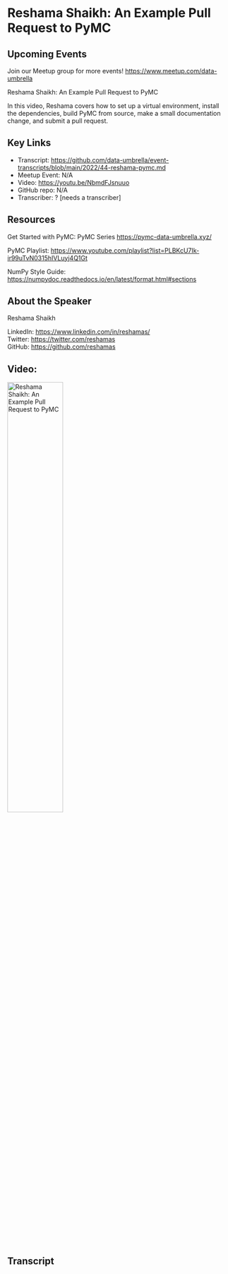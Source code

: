 # Reshama Shaikh: An Example Pull Request to PyMC

## Upcoming Events
Join our Meetup group for more events!
https://www.meetup.com/data-umbrella

Reshama Shaikh: An Example Pull Request to PyMC

In this video, Reshama covers how to set up a virtual environment, install the dependencies, build PyMC from source, make a small documentation change, and submit a pull request.

## Key Links
- Transcript: https://github.com/data-umbrella/event-transcripts/blob/main/2022/44-reshama-pymc.md
- Meetup Event: N/A
- Video: https://youtu.be/NbmdFJsnuuo
- GitHub repo: N/A
- Transcriber:  ? [needs a transcriber]

## Resources
Get Started with PyMC: PyMC Series
https://pymc-data-umbrella.xyz/

PyMC Playlist:
https://www.youtube.com/playlist?list=PLBKcU7Ik-ir99uTvN0315hIVLuyj4Q1Gt

NumPy Style Guide:
https://numpydoc.readthedocs.io/en/latest/format.html#sections


## About the Speaker
Reshama Shaikh

LinkedIn: https://www.linkedin.com/in/reshamas/ \
Twitter: https://twitter.com/reshamas \
GitHub: https://github.com/reshamas


## Video:
<a href="http://www.youtube.com/watch?feature=player_embedded&v=NbmdFJsnuuo" target="_blank"><img src="http://img.youtube.com/vi/NbmdFJsnuuo/0.jpg"
alt="Reshama Shaikh: An Example Pull Request to PyMC" width="50%" /></a>



## Transcript
